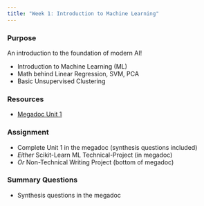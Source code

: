 ```yaml
---
title: "Week 1: Introduction to Machine Learning"
---
```


### Purpose

An introduction to the foundation of modern AI!
- Introduction to Machine Learning (ML)
- Math behind Linear Regression, SVM, PCA
- Basic Unsupervised Clustering

### Resources

- [Megadoc Unit 1](../megadoc/unit-01)

### Assignment

- Complete Unit 1 in the megadoc (synthesis questions included)
- _Either_ Scikit-Learn ML Technical-Project (in megadoc)
- _Or_ Non-Technical Writing Project (bottom of megadoc)

### Summary Questions

- Synthesis questions in the megadoc